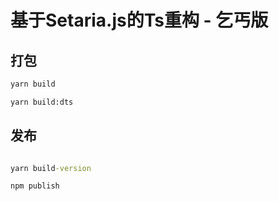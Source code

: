 # 基于Setaria.js的Ts重构 - 乞丐版


## 打包 

```cmd
yarn build

yarn build:dts

```

## 发布

```cmd

yarn build-version

npm publish


```